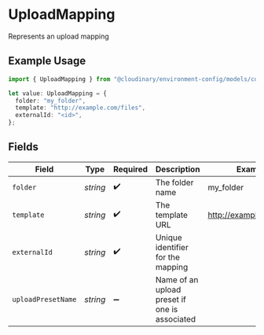# UploadMapping

Represents an upload mapping

## Example Usage

```typescript
import { UploadMapping } from "@cloudinary/environment-config/models/components";

let value: UploadMapping = {
  folder: "my_folder",
  template: "http://example.com/files",
  externalId: "<id>",
};
```

## Fields

| Field                                         | Type                                          | Required                                      | Description                                   | Example                                       |
| --------------------------------------------- | --------------------------------------------- | --------------------------------------------- | --------------------------------------------- | --------------------------------------------- |
| `folder`                                      | *string*                                      | :heavy_check_mark:                            | The folder name                               | my_folder                                     |
| `template`                                    | *string*                                      | :heavy_check_mark:                            | The template URL                              | http://example.com/files                      |
| `externalId`                                  | *string*                                      | :heavy_check_mark:                            | Unique identifier for the mapping             |                                               |
| `uploadPresetName`                            | *string*                                      | :heavy_minus_sign:                            | Name of an upload preset if one is associated |                                               |